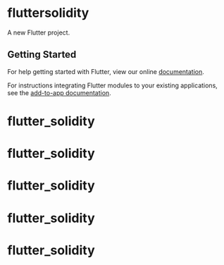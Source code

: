 # fluttersolidity

A new Flutter project.

## Getting Started

For help getting started with Flutter, view our online
[documentation](https://flutter.dev/).

For instructions integrating Flutter modules to your existing applications,
see the [add-to-app documentation](https://flutter.dev/docs/development/add-to-app).
# flutter_solidity
# flutter_solidity
# flutter_solidity
# flutter_solidity
# flutter_solidity
